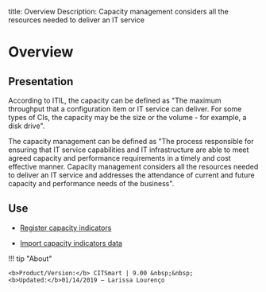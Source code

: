 title: Overview
Description: Capacity management considers all the resources needed to deliver an IT service
# Overview

Presentation
----------------

According to ITIL, the capacity can be defined as "The maximum throughput that a
configuration item or IT service can deliver. For some types of CIs, the
capacity may be the size or the volume - for example, a disk drive".

The capacity management can be defined as "The process responsible for ensuring
that IT service capabilities and IT infrastructure are able to meet agreed
capacity and performance requirements in a timely and cost effective manner.
Capacity management considers all the resources needed to deliver an IT service
and addresses the attendance of current and future capacity and performance
needs of the business".

Use
-------

- [Register capacity indicators](/en-us/citsmart-platform-8/processes/capacity/use/register-capacity-indicators.html)

- [Import capacity indicators data](/en-us/citsmart-platform-8/processes/capacity/use/capacity-indicators-data.html)

!!! tip "About"

    <b>Product/Version:</b> CITSmart | 9.00 &nbsp;&nbsp;
    <b>Updated:</b>01/14/2019 – Larissa Lourenço
